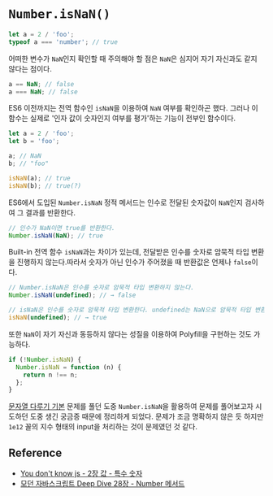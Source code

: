 # `Number.isNaN()`

```javascript
let a = 2 / 'foo';
typeof a === 'number'; // true
```

어떠한 변수가 `NaN`인지 확인할 때 주의해야 할 점은 `NaN`은 심지어 자기 자신과도 같지 않다는 점이다.

```javascript
a == NaN; // false
a === NaN; // false
```

ES6 이전까지는 전역 함수인 `isNaN`을 이용하여 `NaN` 여부를 확인하곤 했다. 그러나 이 함수는 실제로 '인자 값이 숫자인지 여부를 평가'하는 기능이 전부인 함수이다.

```javascript
let a = 2 / 'foo';
let b = 'foo';

a; // NaN
b; // "foo"

isNaN(a); // true
isNaN(b); // true(?)
```

ES6에서 도입된 `Number.isNaN` 정적 메서드는 인수로 전달된 숫자값이 `NaN`인지 검사하여 그 결과를 반환한다.

```javascript
// 인수가 NaN이면 true를 반환한다.
Number.isNaN(NaN); // true
```

Built-in 전역 함수 `isNaN`과는 차이가 있는데, 전달받은 인수를 숫자로 암묵적 타입 변환을 진행하지 않는다.따라서 숫자가 아닌 인수가 주어졌을 때 반환값은 언제나 `false`이다.

```javascript
// Number.isNaN은 인수를 숫자로 암묵적 타입 변환하지 않는다.
Number.isNaN(undefined); // → false

// isNaN은 인수를 숫자로 암묵적 타입 변환한다. undefined는 NaN으로 암묵적 타입 변환된다.
isNaN(undefined); // → true
```

또한 `NaN`이 자기 자신과 동등하지 않다는 성질을 이용하여 Polyfill을 구현하는 것도 가능하다.

```javascript
if (!Number.isNaN) {
  Number.isNaN = function (n) {
    return n !== n;
  };
}
```

[문자열 다루기 기본](https://programmers.co.kr/learn/courses/30/lessons/12918) 문제를 풀던 도중 `Number.isNaN`을 활용하여 문제를 풀어보고자 시도하던 도중 생긴 궁금증 때문에 정리하게 되었다. 문제가 조금 명확하지 않은 듯 하지만 `1e12` 꼴의 지수 형태의 input을 처리하는 것이 문제였던 것 같다.

## Reference

- [You don't know js - 2장 값 - 특수 숫자](http://www.yes24.com/Product/Goods/43219481?OzSrank=6)
- [모던 자바스크립트 Deep Dive 28장 - Number 메서드](http://www.yes24.com/Product/Goods/92742567)
